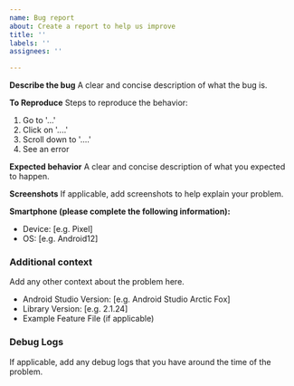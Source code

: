 ```yaml
---
name: Bug report
about: Create a report to help us improve
title: ''
labels: ''
assignees: ''

---
```


**Describe the bug**
A clear and concise description of what the bug is.

**To Reproduce**
Steps to reproduce the behavior:
1. Go to '...'
2. Click on '....'
3. Scroll down to '....'
4. See an error

**Expected behavior**
A clear and concise description of what you expected to happen.

**Screenshots**
If applicable, add screenshots to help explain your problem.

**Smartphone (please complete the following information):**
 - Device: [e.g. Pixel]
 - OS: [e.g. Android12]

### Additional context
Add any other context about the problem here.
 - Android Studio Version: [e.g. Android Studio Arctic Fox]
 - Library Version: [e.g. 2.1.24]
 - Example Feature File (if applicable)

### Debug Logs
If applicable, add any debug logs that you have around the time of the problem.
